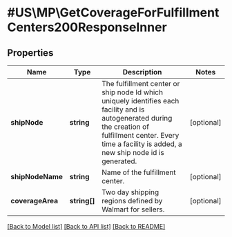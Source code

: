 # #US\MP\GetCoverageForFulfillmentCenters200ResponseInner

## Properties

Name | Type | Description | Notes
------------ | ------------- | ------------- | -------------
**shipNode** | **string** | The fulfillment center or ship node Id which uniquely identifies each facility and is autogenerated during the creation of fulfillment center. Every time a facility is added, a new ship node id is generated. | [optional]
**shipNodeName** | **string** | Name of the fulfillment center. | [optional]
**coverageArea** | **string[]** | Two day shipping regions defined by Walmart for sellers. | [optional]


[[Back to Model list]](../) [[Back to API list]](../../Api/US/MP) [[Back to README]](../../README.md)
